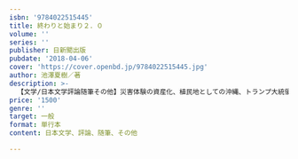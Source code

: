 ```yaml
---
isbn: '9784022515445'
title: 終わりと始まり２．０
volume: ''
series: ''
publisher: 日新聞出版
pubdate: '2018-04-06'
cover: 'https://cover.openbd.jp/9784022515445.jpg'
author: 池澤夏樹／著
description: >-
  【文学/日本文学評論随筆その他】災害体験の資産化、植民地としての沖縄、トランプ大統領と「事実」……困難を抱える人びとの話に耳を傾け続け、日本の危機、戦争のできる国への変貌を憂える。縦横無尽な作家の身体と心がらえた、朝日新聞好評連載中の名コラム59。
price: '1500'
genre: ''
target: 一般
format: 単行本
content: 日本文学、評論、随筆、その他

---
```

